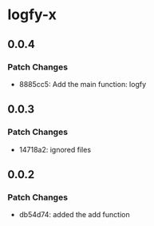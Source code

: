 # logfy-x

## 0.0.4

### Patch Changes

- 8885cc5: Add the main function: logfy

## 0.0.3

### Patch Changes

- 14718a2: ignored files

## 0.0.2

### Patch Changes

- db54d74: added the add function
